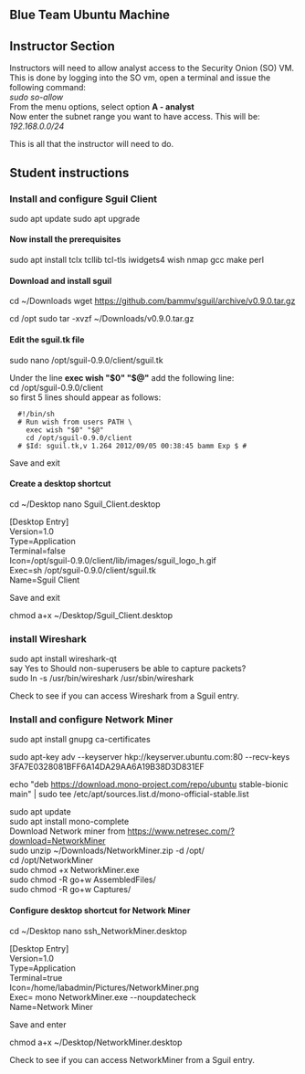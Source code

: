 ## Blue Team Ubuntu Machine ##

## Instructor Section ##
Instructors will need to allow analyst access to the Security Onion (SO) VM.
This is done by logging into the SO vm, open a terminal and issue the following command:  
*sudo so-allow*  
From the menu options, select option **A - analyst**  
Now enter the subnet range you want to have access. This will be:  
*192.168.0.0/24*  

This is all that the instructor will need to do.

## Student instructions ##


### Install and configure Sguil Client ###

sudo apt update
sudo apt upgrade  

#### Now install the prerequisites ####

sudo apt install tclx tcllib tcl-tls iwidgets4 wish nmap gcc make perl  

#### Download and install sguil ####
cd ~/Downloads
wget https://github.com/bammv/sguil/archive/v0.9.0.tar.gz

cd /opt
sudo tar -xvzf ~/Downloads/v0.9.0.tar.gz  

#### Edit the sguil.tk file ####
sudo nano /opt/sguil-0.9.0/client/sguil.tk

Under the line  **exec wish "$0" "$@"** add the following line:    
cd /opt/sguil-0.9.0/client  
so first 5 lines should appear as follows:  

      #!/bin/sh  
      # Run wish from users PATH \  
        exec wish "$0" "$@"
        cd /opt/sguil-0.9.0/client
      # $Id: sguil.tk,v 1.264 2012/09/05 00:38:45 bamm Exp $ #
Save and exit

 #### Create a desktop shortcut ####
cd ~/Desktop
nano Sguil_Client.desktop

[Desktop Entry]  
Version=1.0  
Type=Application  
Terminal=false  
Icon=/opt/sguil-0.9.0/client/lib/images/sguil_logo_h.gif  
Exec=sh /opt/sguil-0.9.0/client/sguil.tk  
Name=Sguil Client    

Save and exit

chmod a+x ~/Desktop/Sguil_Client.desktop



 ### install Wireshark ###

sudo apt install wireshark-qt  
say Yes to Should non-superusers be able to capture packets?  
sudo ln -s /usr/bin/wireshark /usr/sbin/wireshark  

Check to see if you can access Wireshark from a Sguil entry.


### Install and configure Network Miner ###
sudo apt install gnupg ca-certificates

sudo apt-key adv --keyserver hkp://keyserver.ubuntu.com:80 --recv-keys 3FA7E0328081BFF6A14DA29AA6A19B38D3D831EF

echo "deb https://download.mono-project.com/repo/ubuntu stable-bionic main" | sudo tee /etc/apt/sources.list.d/mono-official-stable.list

sudo apt update  
sudo apt install mono-complete  
Download Network miner from https://www.netresec.com/?download=NetworkMiner  
sudo unzip ~/Downloads/NetworkMiner<tab>.zip -d /opt/   
cd /opt/NetworkMiner<tab>  
sudo chmod +x NetworkMiner.exe  
sudo chmod -R go+w AssembledFiles/  
sudo chmod -R go+w Captures/    

 #### Configure desktop shortcut for Network Miner ####

cd ~/Desktop
nano ssh_NetworkMiner.desktop

[Desktop Entry]  
Version=1.0  
Type=Application  
Terminal=true  
Icon=/home/labadmin/Pictures/NetworkMiner.png  
Exec= mono NetworkMiner.exe --noupdatecheck  
Name=Network Miner  

Save and enter

chmod a+x ~/Desktop/NetworkMiner.desktop  

Check to see if you can access NetworkMiner from a Sguil entry.
